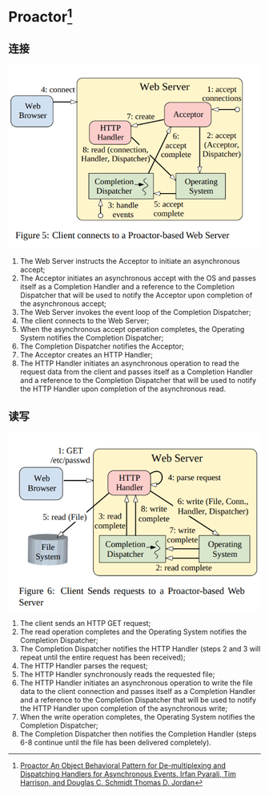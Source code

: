 # Proactor[^1]

## 连接

![alt text](image-21.png)

1. The Web Server instructs the Acceptor to initiate an
asynchronous accept;
2. The Acceptor initiates an asynchronous accept with the
OS and passes itself as a Completion Handler
and a reference to the Completion Dispatcher
that will be used to notify the Acceptor upon completion of the asynchronous accept;
3. The Web Server invokes the event loop of the
Completion Dispatcher;
4. The client connects to the Web Server;
5. When the asynchronous accept operation completes,
the Operating System notifies the Completion
Dispatcher;
6. The Completion Dispatcher notifies the Acceptor;
7. The Acceptor creates an HTTP Handler;
8. The HTTP Handler initiates an asynchronous operation to read the request data from the client and passes
itself as a Completion Handler and a reference
to the Completion Dispatcher that will be used
to notify the HTTP Handler upon completion of the
asynchronous read.

## 读写

![alt text](image-22.png)

1. The client sends an HTTP GET request;
2. The read operation completes and the Operating
System notifies the Completion Dispatcher;
3. The Completion Dispatcher notifies the HTTP
Handler (steps 2 and 3 will repeat until the entire request has been received);
4. The HTTP Handler parses the request;
5. The HTTP Handler synchronously reads the requested file;
6. The HTTP Handler initiates an asynchronous operation to write the file data to the client connection and
passes itself as a Completion Handler and a reference to the Completion Dispatcher that will
be used to notify the HTTP Handler upon completion
of the asynchronous write;
7. When the write operation completes, the Operating System notifies the Completion Dispatcher;
8. The Completion Dispatcher then notifies the
Completion Handler (steps 6-8 continue until the
file has been delivered completely).

[^1]: [Proactor An Object Behavioral Pattern for De-multiplexing and Dispatching Handlers for Asynchronous Events. Irfan Pyarali, Tim Harrison, and Douglas C. Schmidt Thomas D. Jordan](https://www.dre.vanderbilt.edu/~schmidt/PDF/proactor.pdf)